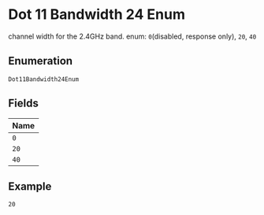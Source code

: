 
# Dot 11 Bandwidth 24 Enum

channel width for the 2.4GHz band. enum: `0`(disabled, response only), `20`, `40`

## Enumeration

`Dot11Bandwidth24Enum`

## Fields

| Name |
|  --- |
| `0` |
| `20` |
| `40` |

## Example

```
20
```

